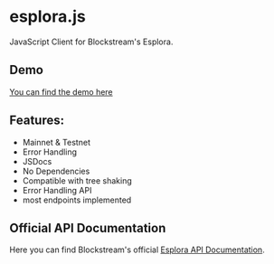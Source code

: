 # esplora.js
JavaScript Client for Blockstream's Esplora. 

## Demo
[You can find the demo here](https://coins.github.io/esplora.js/demo.html)


## Features: 
  - Mainnet & Testnet
  - Error Handling
  - JSDocs
  - No Dependencies
  - Compatible with tree shaking
  - Error Handling API
  - most endpoints implemented

## Official API Documentation 
Here you can find Blockstream's official [Esplora API Documentation](https://github.com/Blockstream/esplora/blob/master/API.md). 
